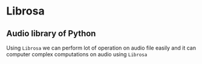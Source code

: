 # Librosa
## Audio library of Python
Using `Librosa` we can perform lot of operation on audio file easily and it can computer complex computations on audio using `Librosa`

